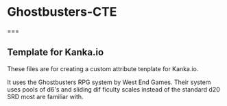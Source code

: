 # Ghostbusters-CTE
 
===

## Template for Kanka.io


These files are for creating a custom attribute tenplate for Kanka.io.

It uses the Ghostbusters RPG system by West End Games.
Their system uses pools of d6's and sliding dif
ficulty
scales instead of the standard d20 SRD most are familiar with.